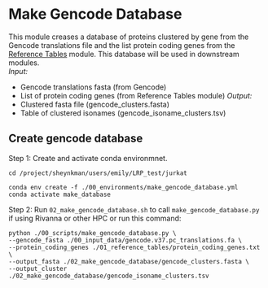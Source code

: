 # Make Gencode Database
This module creases a database of proteins clustered by gene from the Gencode translations file and the list protein coding genes from the [Reference Tables](https://github.com/efwatts/LRP_Troubleshooting/tree/main/01_reference_tables) 
module. This database will be used in downstream modules. <br />
_Input:_ 
- Gencode translations fasta (from Gencode)
- List of protein coding genes (from Reference Tables module)
_Output:_
- Clustered fasta file (gencode_clusters.fasta)
- Table of clustered isonames (gencode_isoname_clusters.tsv)

## Create gencode database
Step 1: Create and activate conda environmnet.
```
cd /project/sheynkman/users/emily/LRP_test/jurkat

conda env create -f ./00_environments/make_gencode_database.yml
conda activate make_database
```
Step 2: Run `02_make_gencode_database.sh` to call `make_gencode_database.py` if using Rivanna or other HPC or run this command:
```
python ./00_scripts/make_gencode_database.py \
--gencode_fasta ./00_input_data/gencode.v37.pc_translations.fa \
--protein_coding_genes ./01_reference_tables/protein_coding_genes.txt \
--output_fasta ./02_make_gencode_database/gencode_clusters.fasta \
--output_cluster ./02_make_gencode_database/gencode_isoname_clusters.tsv
```
